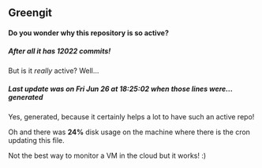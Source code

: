 ## Greengit

#### Do you wonder why this repository is so active?

##### After all it has 12022 commits!

But is it *really* active? Well...

##### Last update was on Fri Jun 26 at 18:25:02 when those lines were... generated

Yes, generated, because it certainly helps a lot to have such an active repo!

Oh and there was **24%** disk usage on the machine
where there is the cron updating this file.

Not the best way to monitor a VM in the cloud but it works! :)

